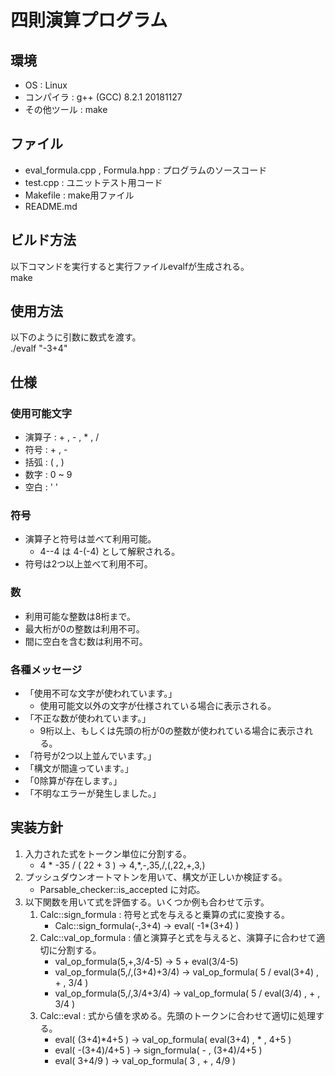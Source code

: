 # 四則演算プログラム
## 環境
* OS : Linux  
* コンパイラ : g++ (GCC) 8.2.1 20181127  
* その他ツール : make  

## ファイル
* eval_formula.cpp , Formula.hpp : プログラムのソースコード
* test.cpp : ユニットテスト用コード
* Makefile : make用ファイル
* README.md

## ビルド方法
以下コマンドを実行すると実行ファイルevalfが生成される。  
make

## 使用方法
以下のように引数に数式を渡す。  
./evalf "-3+4"

## 仕様
### 使用可能文字
* 演算子 : + , - , * , /
* 符号 : + , -
* 括弧 : ( , )
* 数字 : 0 ~ 9
* 空白 : ' '

### 符号
* 演算子と符号は並べて利用可能。
  - 4--4 は 4-(-4) として解釈される。
* 符号は2つ以上並べて利用不可。

### 数
* 利用可能な整数は8桁まで。
* 最大桁が0の整数は利用不可。
* 間に空白を含む数は利用不可。

### 各種メッセージ
* 「使用不可な文字が使われています。」
  - 使用可能文以外の文字が仕様されている場合に表示される。
* 「不正な数が使われています。」
  - 9桁以上、もしくは先頭の桁が0の整数が使われている場合に表示される。
* 「符号が2つ以上並んでいます。」
* 「構文が間違っています。」
* 「0除算が存在します。」
* 「不明なエラーが発生しました。」

## 実装方針
1. 入力された式をトークン単位に分割する。
   - 4 * -35 / ( 22 + 3 )  ->  4,*,-,35,/,(,22,+,3,) 
2. プッシュダウンオートマトンを用いて、構文が正しいか検証する。
   - Parsable_checker::is_accepted に対応。
3. 以下関数を用いて式を評価する。いくつか例も合わせて示す。
   1. Calc::sign_formula : 符号と式を与えると乗算の式に変換する。
      * Calc::sign_formula(-,3+4)  ->  eval( -1*(3+4) )
   2. Calc::val_op_formula : 値と演算子と式を与えると、演算子に合わせて適切に分割する。
      * val_op_formula(5,+,3/4-5)  ->  5 + eval(3/4-5)
      * val_op_formula(5,/,(3+4)+3/4)  ->  val_op_formula( 5 / eval(3+4) , + , 3/4 )
      * val_op_formula(5,/,3/4+3/4)  ->  val_op_formula( 5 / eval(3/4) , + , 3/4 )
   3. Calc::eval : 式から値を求める。先頭のトークンに合わせて適切に処理する。
      * eval( (3+4)*4+5 )  ->  val_op_formula( eval(3+4) , * , 4+5 )
      * eval( -(3+4)/4+5 )  -> sign_formula( - , (3+4)/4+5 )
      * eval( 3+4/9 )  ->  val_op_formula( 3 , + , 4/9 )